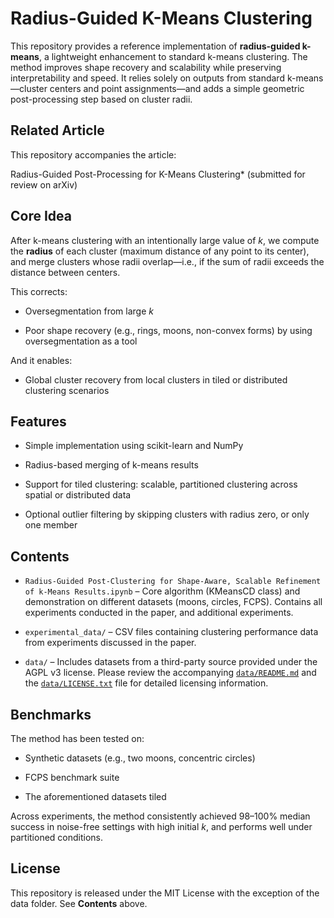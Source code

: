 # Radius-Guided K-Means Clustering

This repository provides a reference implementation of **radius-guided k-means**, a lightweight enhancement to standard k-means clustering. The method improves shape recovery and scalability while preserving interpretability and speed. It relies solely on outputs from standard k-means—cluster centers and point assignments—and adds a simple geometric post-processing step based on cluster radii.

## Related Article

This repository accompanies the article:

Radius-Guided Post-Processing for K-Means Clustering*  (submitted for review on arXiv)

## Core Idea

After k-means clustering with an intentionally large value of *k*, we compute the **radius** of each cluster (maximum distance of any point to its center), and merge clusters whose radii overlap—i.e., if the sum of radii exceeds the distance between centers.

This corrects:

- Oversegmentation from large *k*

- Poor shape recovery (e.g., rings, moons, non-convex forms) by using oversegmentation as a tool

And it enables:

- Global cluster recovery from local clusters in tiled or distributed clustering scenarios

## Features

- Simple implementation using scikit-learn and NumPy

- Radius-based merging of k-means results

- Support for tiled clustering: scalable, partitioned clustering across spatial or distributed data

- Optional outlier filtering by skipping clusters with radius zero, or only one member

## Contents

- `Radius-Guided Post-Clustering for Shape-Aware, Scalable Refinement of k-Means Results.ipynb` – Core algorithm (KMeansCD class) and demonstration on different datasets (moons, circles, FCPS). Contains all experiments conducted in the paper, and additional experiments.

- `experimental_data/` – CSV files containing clustering performance data from experiments discussed in the paper.

- `data/` – Includes datasets from a third-party source provided under the AGPL v3 license. Please review the accompanying [`data/README.md`](data/README.md) and the [`data/LICENSE.txt`](data/LICENSE.txt) file for detailed licensing information.

## Benchmarks

The method has been tested on:

- Synthetic datasets (e.g., two moons, concentric circles)

- FCPS benchmark suite

- The aforementioned datasets tiled

Across experiments, the method consistently achieved 98–100% median success in noise-free settings with high initial *k*, and performs well under partitioned conditions.

## License

This repository is released under the MIT License with the exception of the data folder. See **Contents** above.
